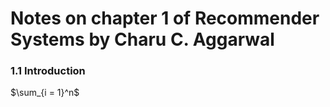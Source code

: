 # Notes on chapter 1 of Recommender Systems by Charu C. Aggarwal

### 1.1 Introduction

$\sum_{i = 1}^n$


